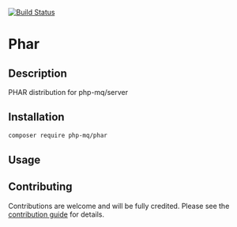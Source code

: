 [![Build Status](https://travis-ci.org/php-mq/phar.svg?branch=master)](https://travis-ci.org/php-mq/phar) 

# Phar

## Description

PHAR distribution for php-mq/server

## Installation

```bash
composer require php-mq/phar
```

## Usage

## Contributing

Contributions are welcome and will be fully credited. Please see the [contribution guide](CONTRIBUTING.md) for details.


